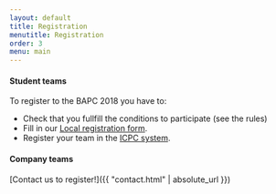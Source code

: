 ```yaml
---
layout: default
title: Registration
menutitle: Registration
order: 3
menu: main
---
```


#### Student teams
To register to the BAPC 2018 you have to:

<ul>
 <li>Check that you fullfill the conditions to participate (see the rules)</li>
 <li>Fill in our <a target="_blank" href="https://docs.google.com/forms/d/e/1FAIpQLSdsHdqU8TIeMMeCE5F0ALAh8MqvBwtiJBX8J3rS7uStlP9DKQ/viewform?usp=sf_link">Local registration form</a>.</li> 
 <li>Register your team in the <a target="_blank" href="https://icpc.baylor.edu/regionals/finder/bapc-preliminaries-2018">ICPC system</a>.    </li>  
</ul>

#### Company teams
[Contact us to register!]({{ "contact.html" | absolute_url }})